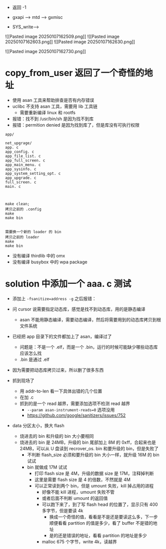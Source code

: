 - 返回 -1


- gxapi --> mtd --> gxmisc


- SYS_write-->

![[Pasted image 20250107162509.png]]
![[Pasted image 20250107162603.png]] ![[Pasted image 20250107162630.png]]


![[Pasted image 20250107162730.png]]



# copy_from_user 返回了一个奇怪的地址
- 使用 asan 工具来帮助排查是否有内存错误
- uclibc 不支持 asan 工具，需要用 lib 工具链
	- 需要重新编译 linux 和 rootfs
- 报错：找不到 /usr/bin/sh 是因为找不到库
- 报错：permition denied 是因为找到库了，但是库没有可执行权限 


```
app/

net_upgrage/
app. c
app_config. c
app_file_list. c
app_full_screen. c
app_main_menu. c
app_sysinfo. c
app_system_setting_opt. c
app_upgrade. c
full_screen. c
main. c



make clean;
拷贝之前的 .config
make
make bin


需要换一个新的 loader 的 bin
拷贝之前的 loader
make
make bin
```

- 没有编译 thirdlib 中的 omx
- 没有编译 busybox 中的 wpa package

# solution 中添加一个 aaa. c 测试
- 添加上 `-fsanitize=address -g` 之后报错：
- 问 cursor 说需要指定动态库，感觉是找不到动态库，用的是静态编译 
	- asan 不能用静态编译，需要动态编译，然后将需要用到的动态库拷贝到根文件系统 
- 已经把 app 目录下的文件都加上了 asan，编译过了
	- 问题是：不是一个 .elf，而是一个 .bin，运行的时候可能缺少哪些动态库应该怎么找 
	- .bin 是通过 .elf 
- 因为需要把动态库拷贝过来，所以删了很多东西 


- 抓到现场了
	- 用 addr-to-len 看一下具体出错的几个位置
	- 在加 .c
	- 抓到的是一个 read 越界，需要添加选项不检测 read 越界 
		- `--param asan-instrument-reads=0` 选项没用
		- https://github.com/google/sanitizers/issues/752
- data 分区太小，换大 flash
	- 烧进去的 bin 和升级的 bin 大小要相同
	- 烧进去的 bin 是 24MB，升级的 bin 尾部加上 8M 的 0xff，合起来也是 24MB，可以从 U 盘读到 recrover_os. bin 和要升级的 bin，但是失败了
		- 不判断 flash_size 必须和要升级的 bin 大小一样，就升级 16M 的 bin 试试 
		- bin 就做成 17M 试试
			- 打印 flash size 是 4M，升级的数据 size 是 17M，注释掉判断
			- 这里是需要 flash size 是 4 的倍数，不然就是 4M
			- 可以正常读到两个 bin，但是 umount 失败，kill 掉占用的进程
				- 好像不能 kill 进程，umount 失败不管
				- 或者后面不判断 umount 的返回值
				- 可以跑下来了，到了写 flash head 的位置了，显示只有 400 多字节，但是要读 4k
					- 换成一个奇怪的值，看看是不是还是要读这么多，下一步顺便看看 partition 的值是多少，看了 buffer 不是错的地址
					- 是的还是错误的地址，看看 partition 的地址是多少
				- malloc 675 个字节，write 4k，读越界 